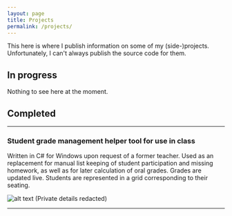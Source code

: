 ```yaml
---
layout: page
title: Projects
permalink: /projects/
---
```


This here is where I publish information on some of my (side-)projects. Unfortunately, I can't always publish the source code for them.

## In progress

Nothing to see here at the moment.

## Completed

***

### Student grade management helper tool for use in class

Written in C# for Windows upon request of a former teacher. Used as an replacement for manual list keeping of student participation and missing homework, as well as for later calculation of oral grades. Grades are updated live. Students are represented in a grid corresponding to their seating.

![alt text](https://imgur.com/b6ROjrW.jpg "Screenshot")
(Private details redacted)

***